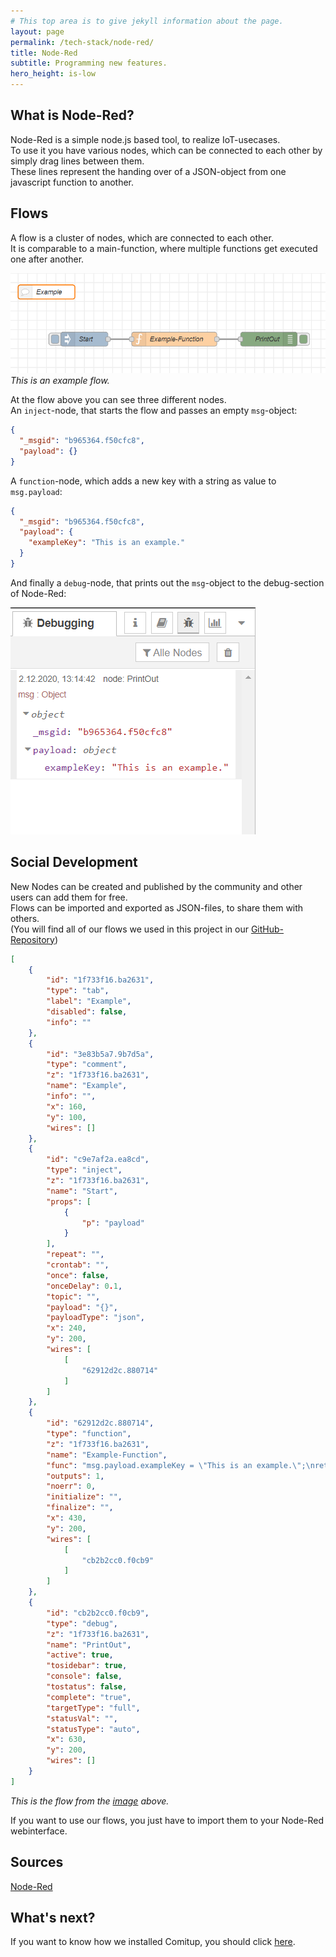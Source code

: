 ```yaml
---
# This top area is to give jekyll information about the page.
layout: page
permalink: /tech-stack/node-red/
title: Node-Red
subtitle: Programming new features.
hero_height: is-low
---
```


## What is Node-Red?
Node-Red is a simple node.js based tool, to realize IoT-usecases.  
To use it you have various nodes, which can be connected to each other by simply drag lines between them.  
These lines represent the handing over of a JSON-object from one javascript function to another.  

## Flows
A flow is a cluster of nodes, which are connected to each other.  
It is comparable to a main-function, where multiple functions get executed one after another.  

![NODE-RED](../../assets/Node-Red/node-red-flow.png)  
*This is an example flow.*  

At the flow above you can see three different nodes.  
An `inject`-node, that starts the flow and passes an empty `msg`-object:  

```json
{
  "_msgid": "b965364.f50cfc8",
  "payload": {}
}
```

A `function`-node, which adds a new key with a string as value to `msg.payload`:  

```json
{
  "_msgid": "b965364.f50cfc8",
  "payload": {
    "exampleKey": "This is an example."
  }
}
```

And finally a `debug`-node, that prints out the `msg`-object to the debug-section of Node-Red:  

![debugging-section](../../assets/Node-Red/debug-section.png)  

## Social Development
New Nodes can be created and published by the community and other users can add them for free.  
Flows can be imported and exported as JSON-files, to share them with others.  
(You will find all of our flows we used in this project in our [GitHub-Repository](https://github.com/th-koeln-intia/ip-sprachassistent-team2/tree/master/node-red))

```json
[
    {
        "id": "1f733f16.ba2631",
        "type": "tab",
        "label": "Example",
        "disabled": false,
        "info": ""
    },
    {
        "id": "3e83b5a7.9b7d5a",
        "type": "comment",
        "z": "1f733f16.ba2631",
        "name": "Example",
        "info": "",
        "x": 160,
        "y": 100,
        "wires": []
    },
    {
        "id": "c9e7af2a.ea8cd",
        "type": "inject",
        "z": "1f733f16.ba2631",
        "name": "Start",
        "props": [
            {
                "p": "payload"
            }
        ],
        "repeat": "",
        "crontab": "",
        "once": false,
        "onceDelay": 0.1,
        "topic": "",
        "payload": "{}",
        "payloadType": "json",
        "x": 240,
        "y": 200,
        "wires": [
            [
                "62912d2c.880714"
            ]
        ]
    },
    {
        "id": "62912d2c.880714",
        "type": "function",
        "z": "1f733f16.ba2631",
        "name": "Example-Function",
        "func": "msg.payload.exampleKey = \"This is an example.\";\nreturn msg;",
        "outputs": 1,
        "noerr": 0,
        "initialize": "",
        "finalize": "",
        "x": 430,
        "y": 200,
        "wires": [
            [
                "cb2b2cc0.f0cb9"
            ]
        ]
    },
    {
        "id": "cb2b2cc0.f0cb9",
        "type": "debug",
        "z": "1f733f16.ba2631",
        "name": "PrintOut",
        "active": true,
        "tosidebar": true,
        "console": false,
        "tostatus": false,
        "complete": "true",
        "targetType": "full",
        "statusVal": "",
        "statusType": "auto",
        "x": 630,
        "y": 200,
        "wires": []
    }
]
```
*This is the flow from the [image](./node-red.md#flows) above.*  

If you want to use our flows, you just have to import them to your Node-Red webinterface.  

## Sources

[Node-Red](https://nodered.org/)

## What's next?

If you want to know how we installed Comitup, you should click [here](./comitup.md).  